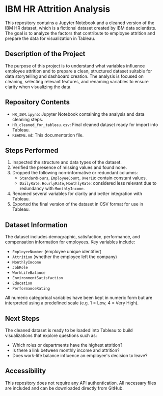 # IBM HR Attrition Analysis

This repository contains a Jupyter Notebook and a cleaned version of the IBM HR dataset, which is a fictional dataset created by IBM data scientists. The goal is to analyze the factors that contribute to employee attrition and prepare the data for visualization in Tableau.

## Description of the Project

The purpose of this project is to understand what variables influence employee attrition and to prepare a clean, structured dataset suitable for data storytelling and dashboard creation. The analysis is focused on cleaning, selecting relevant features, and renaming variables to ensure clarity when visualizing the data.

## Repository Contents

- `HR_IBM.ipynb`: Jupyter Notebook containing the analysis and data cleaning steps.
- `HR_cleaned_for_tableau.csv`: Final cleaned dataset ready for import into Tableau.
- `README.md`: This documentation file.

## Steps Performed

1. Inspected the structure and data types of the dataset.
2. Verified the presence of missing values and found none.
3. Dropped the following non-informative or redundant columns:
   - `StandardHours`, `EmployeeCount`, `Over18`: contain constant values.
   - `DailyRate`, `HourlyRate`, `MonthlyRate`: considered less relevant due to redundancy with `MonthlyIncome`.
4. Renamed several variables for clarity and better integration with Tableau.
5. Exported the final version of the dataset in CSV format for use in Tableau.

## Dataset Information

The dataset includes demographic, satisfaction, performance, and compensation information for employees. Key variables include:
- `EmployeeNumber` (employee unique identifier)
- `Attrition` (whether the employee left the company)
- `MonthlyIncome`
- `JobRole`
- `WorkLifeBalance`
- `EnvironmentSatisfaction`
- `Education`
- `PerformanceRating`

All numeric categorical variables have been kept in numeric form but are interpreted using a predefined scale (e.g. 1 = Low, 4 = Very High).

## Next Steps

The cleaned dataset is ready to be loaded into Tableau to build visualizations that explore questions such as:
- Which roles or departments have the highest attrition?
- Is there a link between monthly income and attrition?
- Does work-life balance influence an employee's decision to leave?

## Accessibility

This repository does not require any API authentication. All necessary files are included and can be downloaded directly from GitHub.
